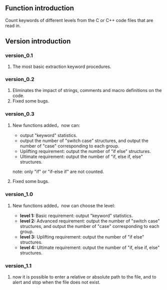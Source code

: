 ## Function introduction
Count keywords of different levels from the C or C++ code files that are read in.

## Version introduction

### version_0.1
1. The most basic extraction keyword procedures.

### version_0.2
1. Eliminates the impact of strings, comments and macro definitions on the code.
2. Fixed some bugs.

### version_0.3
1. New functions added，now can:
	+  output "keyword" statistics.
	+  output the number of "switch case" structures, and output the number of "case" corresponding to each group.
	+  Uplifting requirement: output the number of "if else" structures.
	+  Ultimate requirement: output the number of "if, else if, else" structures.
	
	note: only "if" or "if-else if" are not counted.
	
	
	
2. Fixed some bugs.

### version_1.0
1. New functions added，now can choose the level:

	+  **level 1:**  Basic requirement: output "keyword" statistics.
	+  **level 2:**  Advanced requirement: output the number of "switch case" structures, and output  the number of "case" corresponding to each group.
	+  **level 3:**  Uplifting requirement: output the number of "if else" structures.
	+  **level 4:**  Ultimate requirement: output the number of "if, else if, else" structures.

### version_1.1
1. now it is possible to enter a relative or absolute path to the file, and to alert and stop when the file does not exist.
